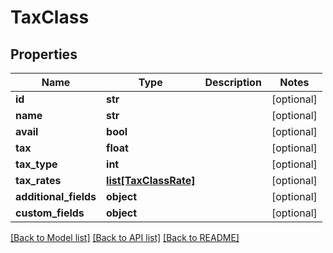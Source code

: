 # TaxClass

## Properties
Name | Type | Description | Notes
------------ | ------------- | ------------- | -------------
**id** | **str** |  | [optional] 
**name** | **str** |  | [optional] 
**avail** | **bool** |  | [optional] 
**tax** | **float** |  | [optional] 
**tax_type** | **int** |  | [optional] 
**tax_rates** | [**list[TaxClassRate]**](TaxClassRate.md) |  | [optional] 
**additional_fields** | **object** |  | [optional] 
**custom_fields** | **object** |  | [optional] 

[[Back to Model list]](../README.md#documentation-for-models) [[Back to API list]](../README.md#documentation-for-api-endpoints) [[Back to README]](../README.md)


